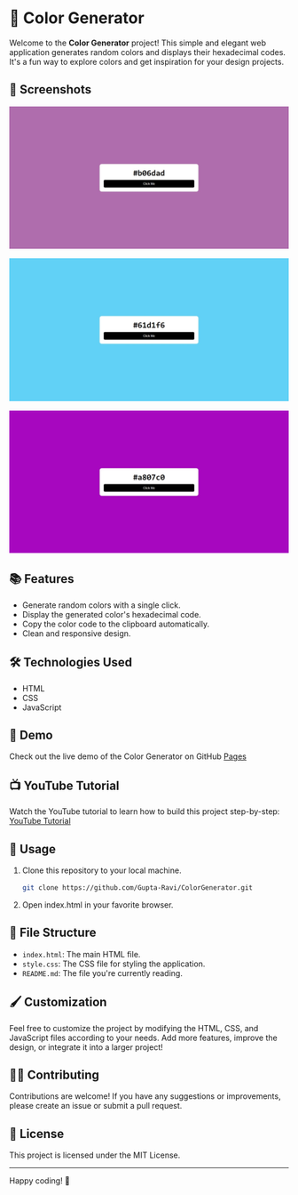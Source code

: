 # 🎨 Color Generator

Welcome to the **Color Generator** project! This simple and elegant web application generates random colors and displays their hexadecimal codes. It's a fun way to explore colors and get inspiration for your design projects.

## 📸 Screenshots

![Color Generator](s1.jpeg)

![Color Generator](s3.jpeg)

![Color Generator](s2.jpeg)

## 📚 Features

- Generate random colors with a single click.
- Display the generated color's hexadecimal code.
- Copy the color code to the clipboard automatically.
- Clean and responsive design.

## 🛠 Technologies Used

- HTML
- CSS
- JavaScript

## 🚀 Demo

Check out the live demo of the Color Generator on GitHub [Pages](https://gupta-ravi.github.io/ColorGenerator/)

## 📺 YouTube Tutorial

Watch the YouTube tutorial to learn how to build this project step-by-step:
[YouTube Tutorial](https://youtu.be/T0DLc0XIPV8?si=mQho9je6jRqATqMU)

## 📝 Usage

1. Clone this repository to your local machine.
   
   ```bash
   git clone https://github.com/Gupta-Ravi/ColorGenerator.git
   ```

2. Open index.html in your favorite browser.

## 📂 File Structure

- `index.html`: The main HTML file.
- `style.css`: The CSS file for styling the application.
- `README.md`: The file you're currently reading.

## 🖌️ Customization

Feel free to customize the project by modifying the HTML, CSS, and JavaScript files according to your needs. Add more features, improve the design, or integrate it into a larger project!

## 👩‍💻 Contributing

Contributions are welcome! If you have any suggestions or improvements, please create an issue or submit a pull request.

## 📄 License

This project is licensed under the MIT License.

---

Happy coding! 🎉
